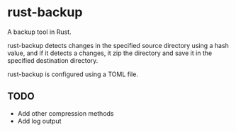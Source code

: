 # rust-backup
A backup tool in Rust. 

rust-backup detects changes in the specified source directory using a hash value, and if it detects a changes, it zip the directory and save it in the specified destination directory.

rust-backup is configured using a TOML file.

## TODO
* Add other compression methods
* Add log output
